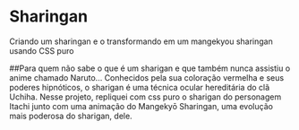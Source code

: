# Sharingan
  Criando um sharingan e o transformando em um mangekyou sharingan usando CSS puro

##Para quem não sabe o que é um sharigan e que também nunca assistiu o anime chamado Naruto...
  Conhecidos pela sua coloração vermelha e seus poderes hipnóticos, o sharigan é uma técnica ocular hereditária do clã Uchiha. Nesse projeto, repliquei com css puro o sharigan do personagem Itachi junto com uma animação do Mangekyō Sharingan, uma evolução mais poderosa do sharigan, dele. 
